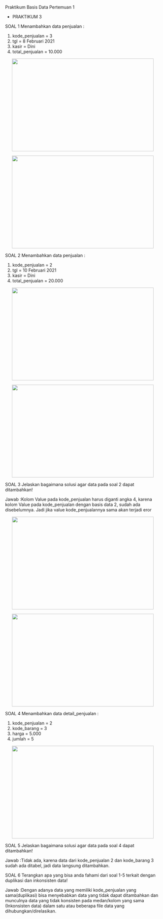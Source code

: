 Praktikum Basis Data Pertemuan 1
- PRAKTIKUM 3

SOAL 1 Menambahkan data penjualan :
1. kode_penjualan	  = 3 
2. tgl			        = 8 Februari 2021
3. kasir	  	    	= Dini 
4. total_penjualan	= 10.000 
<p align="center">
  <img width="460" height="300" src="https://i.imgur.com/8J3Q7v8.png">
</p>
<p align="center">
  <img width="460" height="300" src="https://i.imgur.com/ioUOXzW.png">
</p>

SOAL 2 Menambahkan data penjualan :
1. kode_penjualan  = 2
2. tgl			       = 10 Februari 2021
3. kasir		       = Dini 
4. total_penjualan = 20.000
<p align="center">
  <img width="460" height="300" src="https://i.imgur.com/JV0ZiJo.png">
</p>
<p align="center">
  <img width="460" height="300" src="https://i.imgur.com/byAmlGr.png">
</p>

SOAL 3 Jelaskan bagaimana solusi agar data pada soal 2 dapat ditambahkan!

Jawab :Kolom Value pada kode_penjualan harus diganti angka 4, karena kolom Value pada kode_penjualan dengan basis data 2, sudah ada disebelumnya.
Jadi jika value kode_penjualannya sama akan terjadi eror 
<p align="center">
  <img width="460" height="300" src="https://i.imgur.com/tKea190.png">
</p>
<p align="center">
  <img width="460" height="300" src="https://i.imgur.com/Kfk0GPL.png">
</p>

SOAL 4 Menambahkan data detail_penjualan :
1. kode_penjualan	= 2 
2. kode_barang		= 3 
3. harga			    = 5.000 
4. jumlah		      = 5
<p align="center">
  <img width="460" height="300" src="https://i.imgur.com/Mj6IC02.png">
</p> 

SOAL 5 Jelaskan bagaimana solusi agar data pada soal 4 dapat ditambahkan!

Jawab :Tidak ada, karena data dari kode_penjualan 2 dan kode_barang 3 sudah ada ditabel, jadi data langsung ditambahkan.

SOAL 6 Terangkan apa yang bisa anda fahami dari soal 1-5 terkait dengan duplikasi dan inkonsisten data!

Jawab :Dengan adanya data yang memiliki kode_penjualan yang sama(duplikasi) bisa menyebabkan data yang tidak dapat ditambahkan
dan munculnya data yang tidak konsisten pada medan/kolom yang sama (Inkonsisten data) dalam satu atau beberapa file data yang
dihubungkan/direlasikan.









